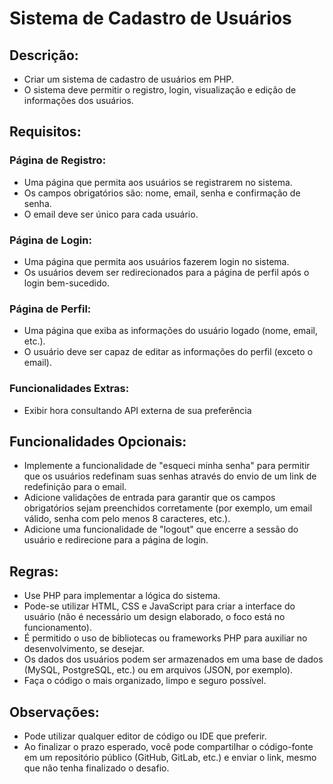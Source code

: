 # Sistema de Cadastro de Usuários

## Descrição:
- Criar um sistema de cadastro de usuários em PHP. 
- O sistema deve permitir o registro, login, visualização e edição de informações dos usuários.

## Requisitos:

### Página de Registro:

- Uma página que permita aos usuários se registrarem no sistema.
- Os campos obrigatórios são: nome, email, senha e confirmação de senha.
- O email deve ser único para cada usuário.

### Página de Login:

- Uma página que permita aos usuários fazerem login no sistema.
- Os usuários devem ser redirecionados para a página de perfil após o login bem-sucedido.

### Página de Perfil:

- Uma página que exiba as informações do usuário logado (nome, email, etc.).
- O usuário deve ser capaz de editar as informações do perfil (exceto o email).

### Funcionalidades Extras: 

- Exibir hora consultando API externa de sua preferência

## Funcionalidades Opcionais:

- Implemente a funcionalidade de "esqueci minha senha" para permitir que os usuários redefinam suas senhas através do envio de um link de redefinição para o email.
- Adicione validações de entrada para garantir que os campos obrigatórios sejam preenchidos corretamente (por exemplo, um email válido, senha com pelo menos 8 caracteres, etc.).
- Adicione uma funcionalidade de "logout" que encerre a sessão do usuário e redirecione para a página de login.

## Regras:

- Use PHP para implementar a lógica do sistema.
- Pode-se utilizar HTML, CSS e JavaScript para criar a interface do usuário (não é necessário um design elaborado, o foco está no funcionamento).
- É permitido o uso de bibliotecas ou frameworks PHP para auxiliar no desenvolvimento, se desejar.
- Os dados dos usuários podem ser armazenados em uma base de dados (MySQL, PostgreSQL, etc.) ou em arquivos (JSON, por exemplo).
- Faça o código o mais organizado, limpo e seguro possível.

## Observações:

- Pode utilizar qualquer editor de código ou IDE que preferir.
- Ao finalizar o prazo esperado, você pode compartilhar o código-fonte em um repositório público (GitHub, GitLab, etc.) e enviar o link, mesmo que não tenha finalizado o desafio.

